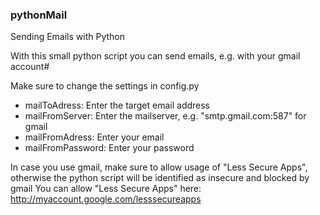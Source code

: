 ### pythonMail
Sending Emails with Python

With this small python script you can send emails, e.g. with your gmail account#

Make sure to change the settings in config.py
- mailToAdress: Enter the target email address
- mailFromServer: Enter the mailserver, e.g. "smtp.gmail.com:587" for gmail
- mailFromAdress: Enter your email
- mailFromPassword: Enter your password

In case you use gmail, make sure to allow usage of "Less Secure Apps", otherwise the python script will be identified as insecure and blocked by gmail
You can allow "Less Secure Apps" here: http://myaccount.google.com/lesssecureapps
